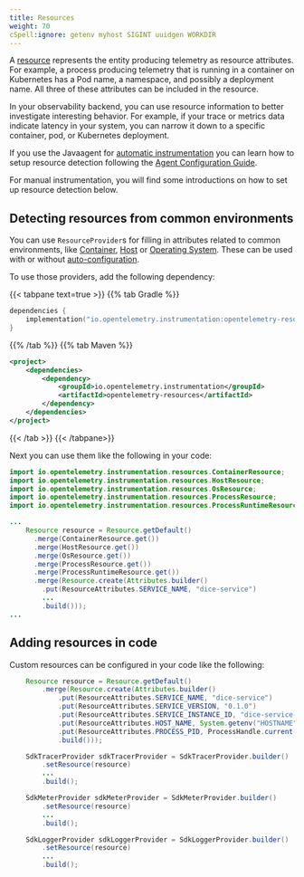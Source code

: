 ```yaml
---
title: Resources
weight: 70
cSpell:ignore: getenv myhost SIGINT uuidgen WORKDIR
---
```


A [resource](/docs/specs/otel/resource/sdk/) represents the entity producing
telemetry as resource attributes. For example, a process producing telemetry
that is running in a container on Kubernetes has a Pod name, a namespace, and
possibly a deployment name. All three of these attributes can be included in the
resource.

In your observability backend, you can use resource information to better
investigate interesting behavior. For example, if your trace or metrics data
indicate latency in your system, you can narrow it down to a specific container,
pod, or Kubernetes deployment.

If you use the Javaagent for
[automatic instrumentation](/docs/instrumentation/java/automatic) you can learn
how to setup resource detection following the
[Agent Configuration Guide](/docs/instrumentation/java/automatic/agent-config).

For manual instrumentation, you will find some introductions on how to set up
resource detection below.

## Detecting resources from common environments

You can use `ResourceProvider`s for filling in attributes related to common
environments, like
[Container](/docs/specs/otel/resource/semantic_conventions/container/),
[Host](/docs/specs/otel/resource/semantic_conventions/host/) or
[Operating System](/docs/specs/otel/resource/semantic_conventions/os/). These
can be used with or without
[auto-configuration](/docs/instrumentation/java/manual/#automatic-configuration).

To use those providers, add the following dependency:

{{< tabpane text=true >}} {{% tab Gradle %}}

```kotlin
dependencies {
    implementation("io.opentelemetry.instrumentation:opentelemetry-resources:{{% param javaVersion %}}-alpha");
}
```

{{% /tab %}} {{% tab Maven %}}

```xml
<project>
    <dependencies>
        <dependency>
            <groupId>io.opentelemetry.instrumentation</groupId>
            <artifactId>opentelemetry-resources</artifactId>
        </dependency>
    </dependencies>
</project>
```

{{< /tab >}} {{< /tabpane>}}

Next you can use them like the following in your code:

```java
import io.opentelemetry.instrumentation.resources.ContainerResource;
import io.opentelemetry.instrumentation.resources.HostResource;
import io.opentelemetry.instrumentation.resources.OsResource;
import io.opentelemetry.instrumentation.resources.ProcessResource;
import io.opentelemetry.instrumentation.resources.ProcessRuntimeResource;

...
    Resource resource = Resource.getDefault()
      .merge(ContainerResource.get())
      .merge(HostResource.get())
      .merge(OsResource.get())
      .merge(ProcessResource.get())
      .merge(ProcessRuntimeResource.get())
      .merge(Resource.create(Attributes.builder()
        .put(ResourceAttributes.SERVICE_NAME, "dice-service")
        ...
        .build()));
...
```

## Adding resources in code

Custom resources can be configured in your code like the following:

```java
    Resource resource = Resource.getDefault()
        .merge(Resource.create(Attributes.builder()
            .put(ResourceAttributes.SERVICE_NAME, "dice-service")
            .put(ResourceAttributes.SERVICE_VERSION, "0.1.0")
            .put(ResourceAttributes.SERVICE_INSTANCE_ID, "dice-service-1")
            .put(ResourceAttributes.HOST_NAME, System.getenv("HOSTNAME"))
            .put(ResourceAttributes.PROCESS_PID, ProcessHandle.current().pid())
            .build()));

    SdkTracerProvider sdkTracerProvider = SdkTracerProvider.builder()
        .setResource(resource)
        ...
        .build();

    SdkMeterProvider sdkMeterProvider = SdkMeterProvider.builder()
        .setResource(resource)
        ...
        .build();

    SdkLoggerProvider sdkLoggerProvider = SdkLoggerProvider.builder()
        .setResource(resource)
        ...
        .build();
```
